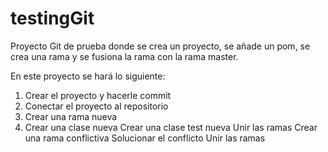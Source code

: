 # testingGit

Proyecto Git de prueba donde se crea un proyecto, se añade un pom, se crea una rama y se fusiona la rama con la rama master.

En este proyecto se hará lo siguiente:

1. Crear el proyecto y hacerle commit
2. Conectar el proyecto al repositorio
3. Crear una rama nueva
4. Crear una clase nueva
Crear una clase test nueva
Unir las ramas
Crear una rama conflictiva
Solucionar el conflicto
Unir las ramas
